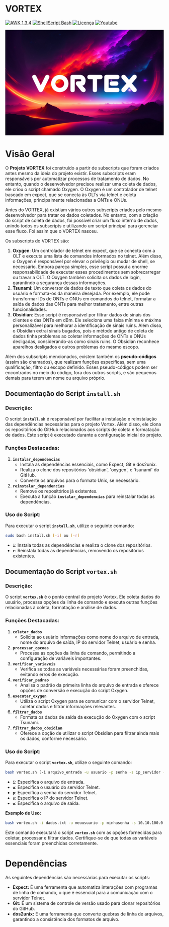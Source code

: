 # VORTEX

[![AWK 1.3.4](https://img.shields.io/badge/AWK-1.3.4-red)](https://packages.debian.org/stable/awk) 
[![ShellScript Bash](https://img.shields.io/badge/ShellScript-Bash-blue)](https://www.gnu.org/software/bash/)
[![Licença](https://img.shields.io/badge/Licen%C3%A7a-GPL%202.0-yellow)](https://github.com/gustavo404/obsidian/blob/main/LICENSE)
[![Youtube](https://img.shields.io/badge/Youtube-Gustavo404-red.svg)](https://youtube.com/gustavo404)

<img src=".vortex.jpg" alt="Vortex Logo" width="520">

# Visão Geral

O **Projeto VORTEX** foi construído a partir de subscripts que foram criados antes mesmo da ideia do projeto existir. Esses subscripts eram responsáveis por automatizar processos de tratamento de dados. No entanto, quando o desenvolvedor precisou realizar uma coleta de dados, ele criou o script chamado Oxygen. O Oxygen é um controlador de telnet baseado em expect, que se conecta às OLTs via telnet e coleta informações, principalmente relacionadas a ONTs e ONUs.

Antes do VORTEX, já existiam vários outros subscripts criados pelo mesmo desenvolvedor para tratar os dados coletados. No entanto, com a criação do script de coleta de dados, foi possível criar um fluxo interno de dados, unindo todos os subscripts e utilizando um script principal para gerenciar esse fluxo. Foi assim que o VORTEX nasceu.

Os subscripts do VORTEX são:

1. **Oxygen**: Um controlador de telnet em expect, que se conecta com a OLT e executa uma lista de comandos informados no telnet. Além disso, o Oxygen é responsável por elevar o privilégio ou mudar de shell, se necessário. Embora pareça simples, esse script possui a enorme responsabilidade de executar esses procedimentos sem sobrecarregar ou travar a OLT. O Oxygen também solicita os dados de login, garantindo a segurança dessas informações. 
2. **Tsunami**: Um conversor de dados de texto que coleta os dados do usuário e formata-os da maneira desejada. Por exemplo, ele pode transformar IDs de ONTs e ONUs em comandos do telnet, formatar a saída de dados das ONTs para melhor tratamento, entre outras funcionalidades.
3. **Obsidian**: Esse script é responsável por filtrar dados de sinais dos clientes e das ONTs em dBm. Ele seleciona uma faixa mínima e máxima personalizável para melhorar a identificação de sinais ruins. Além disso, o Obsidian extrai sinais bugados, pois o método antigo de coleta de dados tinha problemas ao coletar informações de ONTs e ONUs desligadas, considerando-as como sinais ruins. O Obsidian reconhece aparelhos desligados e outros problemas do mesmo escopo.

Além dos subscripts mencionados, existem também os **pseudo-códigos** (assim são chamados), que realizam funções específicas, sem uma qualificação, filtro ou escopo definido. Esses pseudo-códigos podem ser encontrados no meio do código, fora dos outros scripts, e são pequenos demais para terem um nome ou arquivo próprio.

## **Documentação do Script `install.sh`**

### Descrição:

O script **`install.sh`** é responsável por facilitar a instalação e reinstalação das dependências necessárias para o projeto Vortex. Além disso, ele clona os repositórios do GitHub relacionados aos scripts de coleta e formatação de dados. Este script é executado durante a configuração inicial do projeto.

### Funções Destacadas:

1. **`instalar_dependencias`**
    - Instala as dependências essenciais, como Expect, Git e dos2unix.
    - Realiza o clone dos repositórios 'obsidian', 'oxygen', e 'tsunami' do GitHub.
    - Converte os arquivos para o formato Unix, se necessário.
2. **`reinstalar_dependencias`**
    - Remove os repositórios já existentes.
    - Executa a função **`instalar_dependencias`** para reinstalar todas as dependências.

### Uso do Script:

Para executar o script **`install.sh`**, utilize o seguinte comando:

```bash
sudo bash install.sh [-i] ou [-r]
```

- **`i`**: Instala todas as dependências e realiza o clone dos repositórios.
- **`r`**: Reinstala todas as dependências, removendo os repositórios existentes.

## **Documentação do Script `vortex.sh`**

### Descrição:

O script **`vortex.sh`** é o ponto central do projeto Vortex. Ele coleta dados do usuário, processa opções da linha de comando e executa outras funções relacionadas à coleta, formatação e análise de dados.

### Funções Destacadas:

1. **`coletar_dados`**
    - Solicita ao usuário informações como nome do arquivo de entrada, nome do arquivo de saída, IP do servidor Telnet, usuário e senha.
2. **`processar_opcoes`**
    - Processa as opções da linha de comando, permitindo a configuração de variáveis importantes.
3. **`verificar_variaveis`**
    - Verifica se todas as variáveis necessárias foram preenchidas, evitando erros de execução.
4. **`verificar_padrao`**
    - Analisa o padrão da primeira linha do arquivo de entrada e oferece opções de conversão e execução do script Oxygen.
5. **`executar_oxygen`**
    - Utiliza o script Oxygen para se comunicar com o servidor Telnet, coletar dados e filtrar informações relevantes.
6. **`filtrar_dados`**
    - Formata os dados de saída da execução do Oxygen com o script Tsunami.
7. **`filtrar_dados_obsidian`**
    - Oferece a opção de utilizar o script Obsidian para filtrar ainda mais os dados, conforme necessário.

### Uso do Script:

Para executar o script **`vortex.sh`**, utilize o seguinte comando:

```bash
bash vortex.sh [-i arquivo_entrada -u usuario -p senha -s ip_servidor -o arquivo_saida]
```

- **`i`**: Especifica o arquivo de entrada.
- **`u`**: Especifica o usuário do servidor Telnet.
- **`p`**: Especifica a senha do servidor Telnet.
- **`s`**: Especifica o IP do servidor Telnet.
- **`o`**: Especifica o arquivo de saída.

**Exemplo de Uso:**

```bash
bash vortex.sh -i dados.txt -u meuusuario -p minhasenha -s 10.10.100.0 -o resultados.txt
```

Este comando executará o script **`vortex.sh`** com as opções fornecidas para coletar, processar e filtrar dados. Certifique-se de que todas as variáveis essenciais foram preenchidas corretamente.

# **Dependências**

As seguintes dependências são necessárias para executar os scripts:

- **Expect:** É uma ferramenta que automatiza interações com programas de linha de comando, o que é essencial para a comunicação com o servidor Telnet.
- **Git:** É um sistema de controle de versão usado para clonar repositórios do GitHub.
- **dos2unix:** É uma ferramenta que converte quebras de linha de arquivos, garantindo a consistência dos formatos de arquivo.
